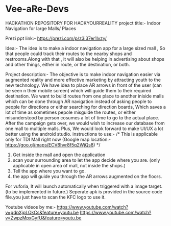 # Vee-aRe-Devs
HACKATHON REPOSITORY FOR HACKYOURREALITY
project title:- Indoor Navigation for large Malls/ Places

Prezi ppt link:- https://prezi.com/p/z3i37er1lvzy/

Idea:-  The idea is to make a indoor navigation app for a large sized mall , So that people could track their routes to the nearby shops and restrooms.Along with that , it will also be helping in advertising about shops and other things, either in route, or the destination, or both.

Project description:- The objective is to make indoor navigation easier via augmented reality and more effective marketing by attracting youth to the new technology.
                      We have idea to place AR arrows in front of the user (can be seen n their mobile screen) which will guide them to their required destination.
                      We want to build routes from one place to another iniside malls which can be done through AR navigation instead of asking people to people for directions or either searching for direction boards, Which saves a lot of time as sometimes pepole misguide the routes, or either misunderstood by person cosumes a lot of time to go to the actual place.
                      After the campaign gets over, we would wish to increase our database from one mall to multiple malls. Plus, We would look forward to make UI/UX a lot better using the android studio.
instructions to use:- /* 
                          This is applicable only for TDI Mall right now (Google map location:-https://goo.gl/maps/ECV6hvr8f5q2WjQs8)
                       */
1. Get inside the mall and open the application
2. scan your surrounding area to let the app decide where you are. (only applicable in open area of mall, not inside the shops.)
3. Tell the app where you want to go.
4. the app will guide you through the AR arrows augmented on the floors.


For vuforia, It will launch automatically when triggered with a image target. (to be implemented in future.)
Seperate apk is provided in the source code file.you just have to scan the KFC logo to use it. 

Youtube videos by me:- https://www.youtube.com/watch?v=gdpXjpLOkCs&feature=youtu.be
https://www.youtube.com/watch?v=ZwpzMpxGyfU&feature=youtu.be

